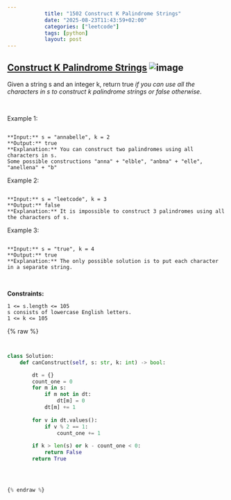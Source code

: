 ```yaml
---
            title: "1502 Construct K Palindrome Strings"
            date: "2025-08-23T11:43:59+02:00"
            categories: ["leetcode"]
            tags: [python]
            layout: post
---
```

            
## [Construct K Palindrome Strings](https://leetcode.com/problems/construct-k-palindrome-strings) ![image](https://img.shields.io/badge/Difficulty-Medium-orange)

Given a string s and an integer k, return true *if you can use all the characters in *s* to construct *k* palindrome strings or *false* otherwise*.

 

Example 1:

```

**Input:** s = "annabelle", k = 2
**Output:** true
**Explanation:** You can construct two palindromes using all characters in s.
Some possible constructions "anna" + "elble", "anbna" + "elle", "anellena" + "b"

```

Example 2:

```

**Input:** s = "leetcode", k = 3
**Output:** false
**Explanation:** It is impossible to construct 3 palindromes using all the characters of s.

```

Example 3:

```

**Input:** s = "true", k = 4
**Output:** true
**Explanation:** The only possible solution is to put each character in a separate string.

```

 

**Constraints:**

	1 <= s.length <= 105
	s consists of lowercase English letters.
	1 <= k <= 105

{% raw %}


```python


class Solution:
    def canConstruct(self, s: str, k: int) -> bool:

        dt = {}
        count_one = 0
        for m in s:
            if m not in dt:
                dt[m] = 0
            dt[m] += 1
        
        for v in dt.values():
            if v % 2 == 1:
                count_one += 1
        
        if k > len(s) or k - count_one < 0:
            return False
        return True

        


{% endraw %}
```
